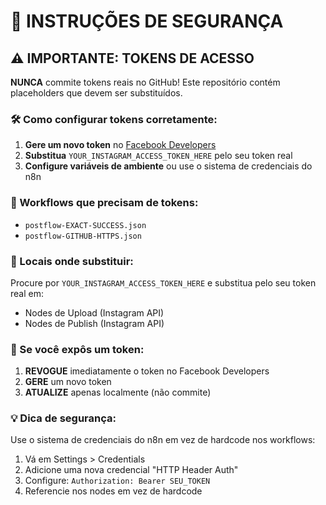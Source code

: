 # 🔐 INSTRUÇÕES DE SEGURANÇA

## ⚠️ IMPORTANTE: TOKENS DE ACESSO

**NUNCA** commite tokens reais no GitHub! Este repositório contém placeholders que devem ser substituídos.

### 🛠️ Como configurar tokens corretamente:

1. **Gere um novo token** no [Facebook Developers](https://developers.facebook.com/)
2. **Substitua** `YOUR_INSTAGRAM_ACCESS_TOKEN_HERE` pelo seu token real
3. **Configure variáveis de ambiente** ou use o sistema de credenciais do n8n

### 🔄 Workflows que precisam de tokens:

- `postflow-EXACT-SUCCESS.json`
- `postflow-GITHUB-HTTPS.json`

### 📍 Locais onde substituir:

Procure por `YOUR_INSTAGRAM_ACCESS_TOKEN_HERE` e substitua pelo seu token real em:
- Nodes de Upload (Instagram API)
- Nodes de Publish (Instagram API)

### 🚨 Se você expôs um token:

1. **REVOGUE** imediatamente o token no Facebook Developers
2. **GERE** um novo token
3. **ATUALIZE** apenas localmente (não commite)

### 💡 Dica de segurança:

Use o sistema de credenciais do n8n em vez de hardcode nos workflows:
1. Vá em Settings > Credentials
2. Adicione uma nova credencial "HTTP Header Auth"
3. Configure: `Authorization: Bearer SEU_TOKEN`
4. Referencie nos nodes em vez de hardcode
